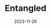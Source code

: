 ---
layout: comic
date: 2023-11-26
title: Entangled
categories: page
number: 36
permalink: /read/36
image: /pages/rm_036.webp
---
